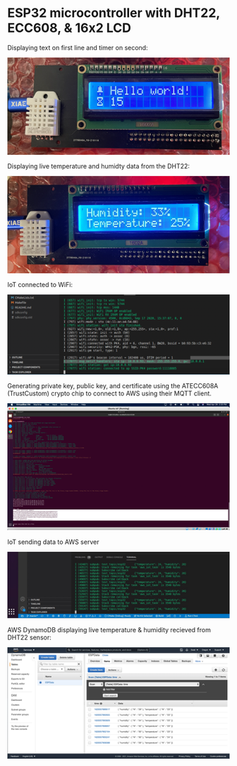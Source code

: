 # ESP32 microcontroller with DHT22, ECC608, & 16x2 LCD

Displaying text on first line and timer on second:

<img src="https://github.com/ibrahimswati/ESP32/blob/main/display.png">

Displaying live temperature and humidty data from the DHT22: 

<img src="https://github.com/ibrahimswati/ESP32/blob/main/thdisplay.png">

IoT connected to WiFi: 

<img src="https://github.com/ibrahimswati/ESP32/blob/main/ConnectWifi.png">

Generating private key, public key, and certificate using the ATECC608A (TrustCustom) crypto chip to 
connect to AWS using their MQTT client.

<img src="https://github.com/ibrahimswati/ESP32/blob/main/certificate.png">

IoT sending data to AWS server 

<img src="https://github.com/ibrahimswati/ESP32/blob/main/IoTSendingData.png">

AWS DynamoDB displaying live temperature & humidity recieved from DHT22 sensor:

<img src="https://github.com/ibrahimswati/ESP32/blob/main/AWSDynamoDB.png">

